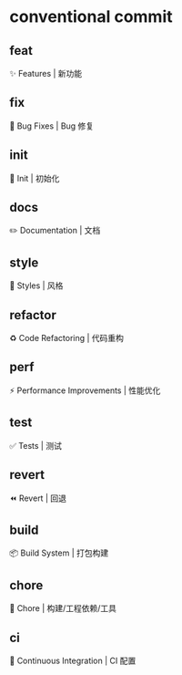 # conventional commit

## feat
✨ Features | 新功能

## fix
🐛 Bug Fixes | Bug 修复

## init
🎉 Init | 初始化

## docs
✏️ Documentation | 文档

## style
💄 Styles | 风格

## refactor
♻️ Code Refactoring | 代码重构

## perf
⚡ Performance Improvements | 性能优化

## test
✅ Tests | 测试

## revert
⏪ Revert | 回退

## build
📦‍ Build System | 打包构建

## chore
🚀 Chore | 构建/工程依赖/工具

## ci
👷 Continuous Integration | CI 配置
